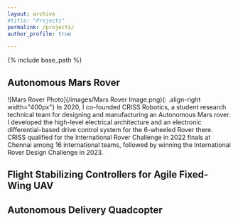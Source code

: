 ```yaml
---
layout: archive
#title: "Projects"
permalink: /projects/
author_profile: true

---
```


{% include base_path %}

Autonomous Mars Rover
---

![Mars Rover Photo](/images/Mars Rover Image.png){: .align-right width="400px"}
In 2020, I co-founded CRISS Robotics, a student research technical team for designing and manufacturing an Autonomous Mars rover. I developed the high-level electrical architecture and an electronic differential-based drive control system for the 6-wheeled Rover there. CRISS qualified for the International Rover Challenge in 2022 finals at Chennai among 16 international teams, followed by winning the International Rover Design Challenge in 2023.

Flight Stabilizing Controllers for Agile Fixed-Wing UAV
------

Autonomous Delivery Quadcopter
---
